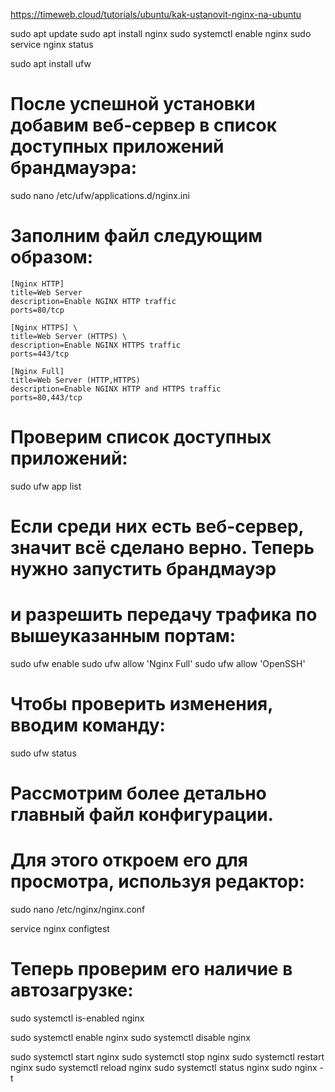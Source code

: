 https://timeweb.cloud/tutorials/ubuntu/kak-ustanovit-nginx-na-ubuntu

sudo apt update
sudo apt install nginx
sudo systemctl enable nginx
sudo service nginx status


sudo apt install ufw

# После успешной установки добавим веб-сервер в список доступных приложений брандмауэра:
sudo nano /etc/ufw/applications.d/nginx.ini

# Заполним файл следующим образом:
```
[Nginx HTTP]
title=Web Server
description=Enable NGINX HTTP traffic
ports=80/tcp

[Nginx HTTPS] \
title=Web Server (HTTPS) \
description=Enable NGINX HTTPS traffic
ports=443/tcp

[Nginx Full]
title=Web Server (HTTP,HTTPS)
description=Enable NGINX HTTP and HTTPS traffic
ports=80,443/tcp
```

# Проверим список доступных приложений:
sudo ufw app list

# Если среди них есть веб-сервер, значит всё сделано верно. Теперь нужно запустить брандмауэр 
# и разрешить передачу трафика по вышеуказанным портам:
sudo ufw enable
sudo ufw allow 'Nginx Full'
sudo ufw allow 'OpenSSH'


# Чтобы проверить изменения, вводим команду:
sudo ufw status


# Рассмотрим более детально главный файл конфигурации. 
# Для этого откроем его для просмотра, используя редактор:
sudo nano /etc/nginx/nginx.conf



service nginx configtest

# Теперь проверим его наличие в автозагрузке:
sudo systemctl is-enabled nginx

sudo systemctl enable nginx
sudo systemctl disable nginx

sudo systemctl start nginx
sudo systemctl stop nginx
sudo systemctl restart nginx
sudo systemctl reload nginx
sudo systemctl status nginx
sudo nginx -t